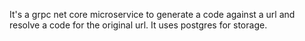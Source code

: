It's a grpc net core microservice to generate a code against a url and resolve a code for the original url.
It uses postgres for storage.
